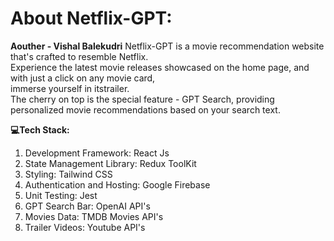 # About Netflix-GPT:
**Aouther - Vishal Balekudri**
Netflix-GPT is a movie recommendation website that's crafted to resemble Netflix.<br>
Experience the latest movie releases showcased on the home page, and with just a click on any movie card, 
<br>immerse yourself in itstrailer.<br>
The cherry on top is the special feature - GPT Search, providing personalized movie recommendations based on your search text.

**💻Tech Stack:** 
1. Development Framework: React Js
2. State Management Library: Redux ToolKit
2. Styling: Tailwind CSS
4. Authentication and Hosting: Google Firebase
5. Unit Testing: Jest
6. GPT Search Bar: OpenAI API's
7. Movies Data: TMDB Movies API's
8. Trailer Videos: Youtube API's